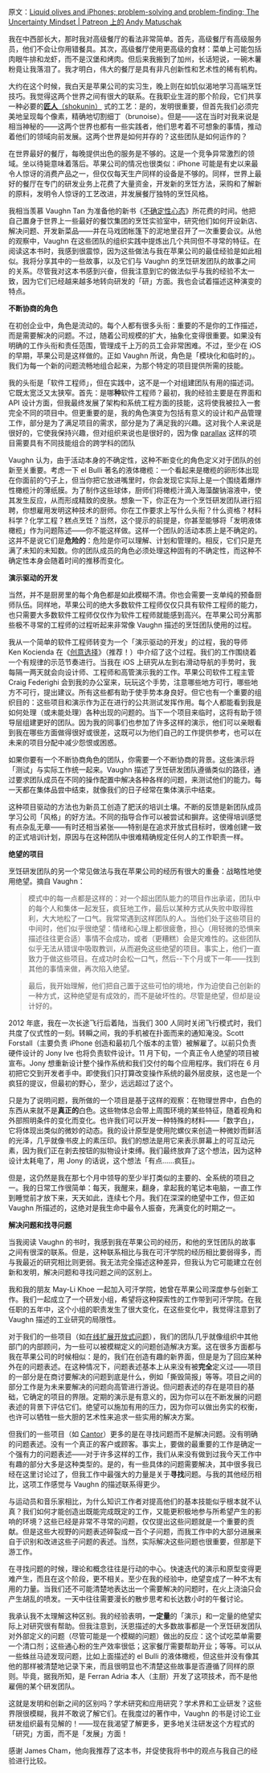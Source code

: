 原文：[Liquid olives and iPhones; problem-solving and problem-finding; The Uncertainty Mindset | Patreon 上的 Andy Matuschak](https://www.patreon.com/posts/liquid-olives-43912546)

我在中西部长大，那时我对高级餐厅的看法非常简单。首先，高级餐厅有高级服务员，他们不会让你用错餐具。其次，高级餐厅使用更高级的食材：菜单上可能包括肉眼牛排和龙虾，而不是汉堡和烤肉。但后来我搬到了加州，长话短说，一碗木薯粉竟让我落泪了。我才明白，伟大的餐厅是具有非凡创新性和艺术性的稀有机构。

大约在这个时候，我白天是苹果公司的实习生，晚上则在如饥似渴地学习高端烹饪技巧。我觉得这两个世界之间有很大的联系。在我职业生涯的那个阶段，它们共享一种必要的[**匠人**（shokunin）](https://pop-japan.com/culture/shokunin-the-mastery-of-ones-profession/) 式的工艺：是的，发明很重要，但首先我们必须完美地呈现每个像素，精确地切割细丁（brunoise）。但是——这在当时对我来说是相当神秘的——这两个世界也都有一些实践者，他们思考着不可想象的事情，推动着他们的领域向前发展。这两个世界是如何并存的？这些团队是如何运作的？

在世界最好的餐厅，每晚提供出色的服务是不够的。这是一个竞争异常激烈的领域。坐以待毙意味着落后。苹果公司的情况也很类似：iPhone 可能是有史以来最令人惊讶的消费产品之一，但仅仅每天生产同样的设备是不够的。同样，世界上最好的餐厅在专门的研发业务上花费了大量资金，开发新的烹饪方法，采购和了解新的原料，发明令人惊讶的工艺改进，并发展餐厅独特的烹饪风格。

我相当羡慕 Vaughn Tan 为准备他的新书《[不确定性心态](https://www.amazon.com/Uncertainty-Mindset-Innovation-Insights-Frontiers-ebook/dp/B0825CZQR8)》所花费的时间。他把自己置身于世界上一些最好的餐饮集团的烹饪实验室中，研究他们如何开设新店、解决问题、开发新菜品——并在马戏团帐篷下的泥地里召开了一次重要会议。从他的观察中，Vaughn 在这些团队的组织实践中提炼出几个共同但不寻常的特征。在阅读这本书时，我感到很震惊，因为这些做法与我在苹果公司的最佳经验是如此相似。我将分享其中的一些故事，以及它们与 Vaughn 的烹饪研发团队的故事之间的关系。尽管我对这本书感到兴奋，但我注意到它的做法似乎与我的经验不太一致，因为它们已经越来越多地转向研发的「研」方面。我也会试着描述这种演变的特点。

**不断协商的角色**

在初创企业中，角色是流动的。每个人都有很多头衔：重要的不是你的工作描述，而是需要解决的问题。不过，随着公司规模的扩大，抽象化变得很重要。如果没有明确的工作头衔和责任范围，管理成千上万的员工会非常困难。不过，至少在 iOS 的早期，苹果公司是这样做的。正如 Vaughn 所说，角色是「模块化和临时的」。我们为每一个新的问题流畅地组合起来，为那个特定的项目提供所需的技能。

我的头衔是「软件工程师」，但在实践中，这不是一个对组建团队有用的描述词。它既太宽泛又太狭窄。首先：是哪**种**软件工程师？最初，我的经验主要是在界面和 API 设计方面，但我最终发展了架构和系统工程方面的技能，这将使我被拉入一套完全不同的项目中。但更重要的是，我的角色演变为包括有意义的设计和产品管理工作，部分是为了满足项目的需求，部分是为了满足我的兴趣。这对我个人来说是很好的，它使我保持兴趣，但对组织来说也是很好的，因为像 [parallax](https://www.youtube.com/watch?v=ljoy4iAQwWw) 这样的项目需要具有不同技能组合的跨学科的团队

Vaughn 认为，由于活动本身的不确定性，这种不断变化的角色定义对于团队的创新至关重要。考虑一下 el Bulli 著名的液体橄榄：一个看起来是橄榄的卵形体出现在你面前的勺子上，但当你把它放进嘴里时，你会发现它实际上是一个围绕着爆炸性橄榄汁的薄纸膜。为了制作这些球体，厨师们将橄榄汁滴入海藻酸钠溶液中，使其发生反应，从而形成精致的皮肤。想象一下，你正在为一个烹饪研发团队进行招聘，你想雇用发明这种技术的厨师。你在工作要求上写什么头衔？什么资格？材料科学？化学工程？糕点烹饪？当然，这个提示的前提是，你甚至能够将「发明液体橄榄」作为问题陈述——你不能这样做。这样一个团队的活动本质上是不确定的。这并不是说它们是**危险的**：危险是你可以理解、计划和管理的。相反，它们只是充满了未知的未知数。你的团队成员的角色必须处理这种固有的不确定性，而这种不确定性本身会随着时间的推移而变化。

**演示驱动的开发**

当然，并不是厨房里的每个角色都是如此模糊不清。你也会需要一支单纯的预备厨师队伍。同样地，苹果公司的绝大多数软件工程师仅仅只具有软件工程师的能力，也只需要大多数软件工程师仅仅作为软件工程师就能感到高兴。在苹果公司分离那些极不寻常的工程师的过程听起来非常像 Vaughn 描述的烹饪团队使用的过程。

我从一个简单的软件工程师转变为一个「演示驱动的开发」的过程，我的导师 Ken Kocienda 在《[创意选择](https://www.google.com/search?client=safari&rls=en&q=creative+selection&ie=UTF-8&oe=UTF-8)》（推荐！）中介绍了这个过程。我们的工作围绕着一个有规律的示范节奏进行。当我在 iOS 上研究从左到右滑动导航的手势时，我每隔一两天就会向设计师、工程师和高管演示我的工作。苹果公司软件工程主管 Craig Federighi 会到我的办公室来，玩玩这个手势，注意哪些地方可行，哪些地方不可行，提出建议。所有这些都有助于使手势本身良好。但它也有一个重要的组织目的：这些项目和演示作为正在进行的公共测试发挥作用。每个人都能看到我是如何处理（或未能处理）各种出现的问题的。当下一个项目来临时，这将有助于领导层组建更好的团队。因为我的同事们也参加了许多这样的演示，他们可以亲眼看到我在哪些方面做得很好或很差，这既可以为他们自己的工作提供参考，也可以在未来的项目分配中减少怨恨或困惑。

如果你要有一个不断协商角色的团队，你需要一个不断协商的背景。这些演示将「测试」与实际工作统一起来。Vaughn 描述了烹饪研发团队遵循类似的路径，通过要求团队成员在不同的操作配置中解决各种各样的问题，来测试他们的能力。每一天都在集体品尝中结束，就像我们的日子经常在集体演示中结束。

这种项目驱动的方法也为新员工创造了肥沃的培训土壤。不断的反馈是新团队成员学习公司「风格」的好方法。不同的指导合作可以被尝试和摒弃。这使得培训感觉有点杂乱无章——有时还相当紧张——特别是在追求开放式目标时，很难创建一致的正式培训计划，原因与在这种团队中很难精确规定任何人的工作职责一样。

**绝望的项目**

烹饪研发团队的另一个常见做法与我在苹果公司的经历有很大的重叠：战略性地使用绝望。摘自 Vaughn：

> 模式中的每一点都是这样的：对一个超出团队能力的项目作出承诺，团队中的每个人和集体一起发狂，疯狂地工作，最后以某种方式从失败中取得胜利，大大地松了一口气。我常常遇到这样团队的人。当他们处于这些项目的中间时，他们似乎很绝望：情绪和心理上都很疲惫，担心（用轻微的恐惧来描述往往更合适）事情不会成功，或者（更糟糕）会是灾难性的。这些团队似乎无法从错误中吸取教训，从而避免这些绝望的项目。事实上，他们一直致力于做这些项目。在成功时会松一口气，然后--下个月或下一年——找到其他的事情来做，再次陷入绝望。

> 最后，我开始理解，他们把自己置于这些可怕的境地，作为迫使自己创新的一种方式，这种绝望是有成效的，而不是破坏性的。尽管是绝望，但却是设计好的。

2012 年底，我在一次长途飞行后着陆，当我们 300 人同时关闭飞行模式时，我们共度了仪式性的一刻。转瞬之间，我的手机被在扑面而来的通知淹没。Scott Forstall（主要负责 iPhone 创造和最初几个版本的主管）被解雇了。以前只负责硬件设计的 Jony Ive 也将负责软件设计。11 月下旬，一个真正令人绝望的项目被宣布。Jony 想重新设计整个操作系统和我们交付的每个应用程序。我们将在 6 月初把它交到开发者手中。即使我们只打算改变操作系统的最外层皮肤，这也是一个疯狂的提议，但最初的野心，至少，远远超过了这个。

只是为了说明问题，我所做的一个项目是基于这样的观察：在物理世界中，白色的东西从来就不是**真正的**白色。这些物体总会带上周围环境的某些特征，随着视角和外部照明条件的变化而变化。也许我们可以开发一种特殊的材料——「数字白」，它将体现出类似的微妙的动态。我的设计原型是使用陀螺仪来创造一种微妙而鲜活的光泽，几乎就像书皮上的素压印。我们的想法是用它来表示屏幕上的可互动元素，因为我们正在剥去按钮的拟物设计束缚。我们最终放弃了这个想法，因为这种设计太耗电了，用 Jony 的话说，这个想法「有点......疯狂」。

但是，这仍然是我在那七个月中领导的至少半打类似的主要的、全系统的项目之一。我的日常工作很简单：每天，我醒来，翻身，拿起我的笔记本电脑，一直工作到睡觉前才放下来，天天如此，连续七个月。我们在深深的绝望中工作，但正如 Vaughn 所描述的，这绝对是我生命中最令人振奋，充满变化的时期之一。

**解决问题和找寻问题**

当我阅读 Vaughn 的书时，我感到我在苹果公司的经历，和他的烹饪团队的故事之间有很深的联系。但是，这种联系相比与我在可汗学院的经历相比要弱得多，而与我最近的研究相比则更弱。我无法完全描述这种差异，但我认为它可能建立在创新和发明，解决问题和寻找问题之间的区别上。

我和我的朋友 May-Li Khoe 一起加入可汗学院，她曾在苹果公司深度参与创新工作。我们一起成立了一个研发小组，希望将这种探索性的工作带到可汗学院。在我任职的五年中，这个小组的职责发生了很大变化，在这些变化中，我觉得注意到了 Vaughn 描述的工业研究的局限性。

对于我们的一些项目（如[在线扩展开放式问题](https://early.khanacademy.org/open-ended/)），我们的团队几乎就像组织中其他部门的内部顾问，为一些可以被模糊定义的问题创造解决方案。这在很多方面都与我在苹果公司的时候相似：是的，我们在创造有趣的新界面，但是是为了回应某种外在的问题表述。在这种情况下，问题表述基本上从来没有被**完全**定义过——项目的一部分是在商讨要解决的问题到底是什么，例如「撕毁简报」等等。项目之间的部分工作是为未来要解决的问题向高管进行游说。但问题表述的存在是项目的基础，它确定的项目的界限。定期的演示是有意义的，因为你可以在不断发展的问题表述的背景下评估它们。绝望可以施加有用的压力，因为你可以做出务实的权衡，也许可以牺牲一些大胆的艺术性来追求一些实用的解决方案。

但我们的一些项目（如 [Cantor](https://early.khanacademy.org/cantor/)）更多的是在寻找问题而不是解决问题。没有明确的问题表述。没有一个真正的客户或顾客。事实上，要做的最重要的工作是确定一个强有力的问题表述——对于许多这样的工作，我们从来没有做到过我今天工作中有趣的部分大多是这种类型的。是的，有一些具体的问题需要解决，其中很多我已经在这里讨论过了，但我工作中最强大的力量是关于**寻找**问题。与我的其他经历相比，这项工作感觉与 Vaughn 的描述联系得更少。

与运动员和音乐家相比，为什么知识工作者对提高他们的基本技能似乎根本就不认真？我们如何才能创造出既能完成既定的工作，又能更积极地参与所希望产生的影响的环境？这些已经是非常不寻常的问题，仅仅提出这些问题就是一个重要的贡献。但是这些大视野的问题表述碎裂成一百个子问题，而我工作中的大部分进展来自于识别和改进这些子问题的表述。当然，实际解决这些问题也很重要，但那是下游工作。

在寻找问题的时候，理论和概念往往是行动的中心。快速迭代的演示和原型变得更难产生，而且在这个阶段，更不相关。至少在我的经验中，绝望变成了一种不太有用的力量。当我们还不可能清楚地表达出一个需要解决的问题时，在火上浇油只会产生胡乱的喷发。一天中往往需要漫长的散步思考和长达数小时的午餐讨论。

我承认我不太理解这种区别。我的经验表明，**一定量**的「演示」和一定量的绝望实际上对研究很有帮助。但我注意到，沃恩描述的大多数故事都是一个烹饪研发团队对外部定义的问题（尽管可能是一个模糊的问题）做出的反应：这个试吃菜单需要一个清口剂；这些通心粉的生产效率很低；这家餐厅需要帮助开业；等等。可以从一些蛛丝马迹发现问题，比如上面描述的 el Bulli 的液体橄榄，但这些并没有像其他的那样被清楚地记录下来，而且很明显也不清楚这些故事是否遵循了同样的原则。毕竟，据我所知，是 Ferran Adria 本人（主厨）开发了这项技术，而不是他雇佣的某个研发团队。

这就是发明和创新之间的区别吗？学术研究和应用研究？学术界和工业研发？这些界限很模糊，我并不敢说了解它们。在我度过的著作中，Vaughn 的书是讨论工业研发组织最有见解的！——现在我渴望了解更多，更多地关注研发这个方程式的「研究」方面，而不是「发展」方面！

感谢 James Cham，他向我推荐了这本书，并促使我将书中的观点与我自己的经验进行比较。